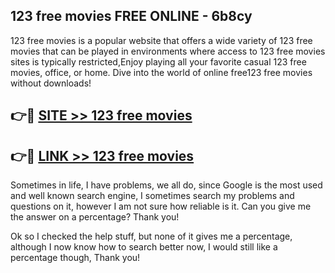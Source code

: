 ## 123 free movies FREE ONLINE - 6b8cy

123 free movies is a popular website that offers a wide variety of 123 free movies that can be played in environments where access to 123 free movies sites is typically restricted,Enjoy playing all your favorite casual 123 free movies, office, or home. Dive into the world of online free123 free movies without downloads!

## 👉🔴 [SITE >> 123 free movies](http://news.freeplayer.one?title=123_free_movies&ref=FRRE)

## 👉🔴 [LINK >> 123 free movies](http://news.freeplayer.one?title=123_free_movies&ref=FREE)

Sometimes in life, I have problems, we all do, since Google is the most used and well known search engine, I sometimes search my problems and questions on it, however I am not sure how reliable is it. Can you give me the answer on a percentage? Thank you!

Ok so I checked the help stuff, but none of it gives me a percentage, although I now know how to search better now, I would still like a percentage though, Thank you!
